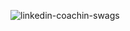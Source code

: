 ![linkedin-coachin-swags](https://github.com/user-attachments/assets/945195be-f42c-49db-917c-fcab396762bf)
